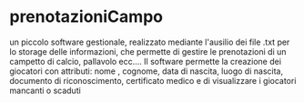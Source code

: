 # prenotazioniCampo
un piccolo software gestionale, realizzato mediante l'ausilio dei file .txt per lo storage delle informazioni, che permette di gestire le prenotazioni di un campetto di calcio, pallavolo ecc.... Il software permette la creazione dei giocatori con attributi: nome , cognome, data di nascita, luogo di nascita, documento di riconoscimento, certificato medico e di visualizzare i giocatori mancanti o scaduti 
